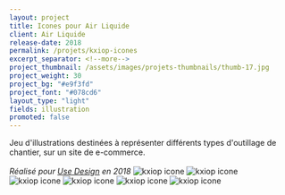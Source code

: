 ```yaml
---
layout: project
title: Icones pour Air Liquide
client: Air Liquide
release-date: 2018
permalink: /projets/kxiop-icones
excerpt_separator: <!--more-->
project_thumbnail: /assets/images/projets-thumbnails/thumb-17.jpg
project_weight: 30
project_bg: "#e9f3fd"
project_font: "#078cd6"
layout_type: "light"
fields: illustration
promoted: false
---
```

Jeu d'illustrations destinées à représenter différents types d'outillage de chantier, sur un site de e-commerce.
<br/><br/>
*Réalisé pour [Use Design](http://www.use-design.com) en 2018*
![kxiop icone](/assets/images/projets/kxiop/kxiop-0.jpg)
![kxiop icone](/assets/images/projets/kxiop/kxiop-1.jpg)
![kxiop icone](/assets/images/projets/kxiop/kxiop-2.jpg)
![kxiop icone](/assets/images/projets/kxiop/kxiop-3.jpg)
![kxiop icone](/assets/images/projets/kxiop/kxiop-4.jpg)
![kxiop icone](/assets/images/projets/kxiop/kxiop-5.jpg)

